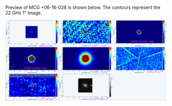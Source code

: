 Preview of MCG +06-16-028 is shown below. The contours represent the 22 GHz 1" image. 

![MCG+06-16-028.png](MCG+06-16-028.png "MCG+06-16-028")


